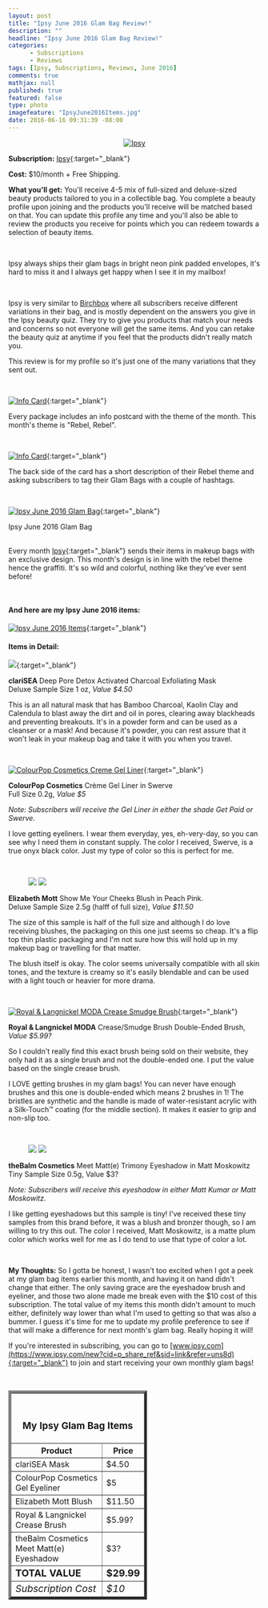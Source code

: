 ```yaml
---
layout: post
title: "Ipsy June 2016 Glam Bag Review!"
description: ""
headline: "Ipsy June 2016 Glam Bag Review!"
categories: 
      - Subscriptions
      - Reviews
tags: [Ipsy, Subscriptions, Reviews, June 2016]
comments: true
mathjax: null
published: true
featured: false
type: photo
imagefeature: "IpsyJune2016Items.jpg"
date: 2016-06-16 09:31:39 -08:00
---
```


<center><a href="https://www.ipsy.com/new?cid=p_share_ref&sid=link&refer=uns8d" target="_blank">
<img src="/images/IpsyJune2016Package.jpg" border="0" style="border:none;max-width:100%;" alt="Ipsy" />
</a></center>

**Subscription:** [Ipsy](https://www.ipsy.com/new?cid=p_share_ref&sid=link&refer=uns8d){:target="_blank"}

**Cost:** $10/month + Free Shipping.

**What you'll get:** You'll receive 4-5 mix of full-sized and deluxe-sized beauty products tailored to you in a collectible bag. You complete a beauty profile upon joining and the products you'll receive will be matched based on that. You can update this profile any time and you'll also be able to review the products you receive for points which you can redeem towards a selection of beauty items.

<br>

Ipsy always ships their glam bags in bright neon pink padded envelopes, it's hard to miss it and I always get happy when I see it in my mailbox!

<br>

Ipsy is very similar to <a href="https://www.birchbox.com/invite/whatsupmailbox" target="_blank">Birchbox</a> where all subscribers receive different variations in their bag, and is mostly dependent on the answers you give in the Ipsy beauty quiz. They try to give you products that match your needs and concerns so not everyone will get the same items. And you can retake the beauty quiz at anytime if you feel that the products didn't really match you.

This review is for my profile so it's just one of the many variations that they sent out.

<br>

[![Info Card](http://whatsupmailbox.com/images/IpsyJune2016Info.jpg)](https://www.ipsy.com/new?cid=p_share_ref&sid=link&refer=uns8d){:target="_blank"}

Every package includes an info postcard with the theme of the month. This month's theme is "Rebel, Rebel".

<br>

[![Info Card](http://whatsupmailbox.com/images/IpsyJune2016Info2.jpg)](https://www.ipsy.com/new?cid=p_share_ref&sid=link&refer=uns8d){:target="_blank"}

The back side of the card has a short description of their Rebel theme and asking subscribers to tag their Glam Bags with a couple of hashtags.

<br>

[![Ipsy June 2016 Glam Bag](http://whatsupmailbox.com/images/IpsyJune2016GlamBag.jpg)](https://www.ipsy.com/new?cid=p_share_ref&sid=link&refer=uns8d){:target="_blank"}
<figcaption>Ipsy June 2016 Glam Bag</figcaption>

<br>

Every month [Ipsy](https://www.ipsy.com/new?cid=p_share_ref&sid=link&refer=uns8d){:target="_blank"} sends their items in makeup bags with an exclusive design. This month's design is in line with the rebel theme hence the graffiti. It's so wild and colorful, nothing like they've ever sent before!

<br>

<H4>And here are my Ipsy June 2016 items:</H4>

[![Ipsy June 2016 Items](http://whatsupmailbox.com/images/IpsyJune2016Items.jpg)](https://www.ipsy.com/new?cid=p_share_ref&sid=link&refer=uns8d){:target="_blank"}

<H4>Items in Detail:</H4>

[![](http://whatsupmailbox.com/images/IpsyJune2016ClariSEADeepPoreDetoxActivatedCharcoalExfoliatingMask.jpg)](https://www.ipsy.com/new?cid=p_share_ref&sid=link&refer=uns8d){:target="_blank"}

**clariSEA** Deep Pore Detox Activated Charcoal Exfoliating Mask  
Deluxe Sample Size 1 oz, *Value $4.50*

This is an all natural mask that has Bamboo Charcoal, Kaolin Clay and Calendula to blast away the dirt and oil in pores, clearing away blackheads and preventing breakouts. It's in a powder form and can be used as a cleanser or a mask! And because it's powder, you can rest assure that it won't leak in your makeup bag and take it with you when you travel.

<br>

[![ColourPop Cosmetics Creme Gel Liner](http://whatsupmailbox.com/images/IpsyJune2016ColourPopCosmeticsGelEyeLiner.jpg)](https://www.ipsy.com/new?cid=p_share_ref&sid=link&refer=uns8d){:target="_blank"}

**ColourPop Cosmetics** Crème Gel Liner in Swerve  
Full Size 0.2g, *Value $5*

*Note: Subscribers will receive the Gel Liner in either the shade Get Paid or Swerve.*

I love getting eyeliners. I wear them everyday, yes, eh-very-day, so you can see why I need them in constant supply. The color I received, Swerve, is a true onyx black color. Just my type of color so this is perfect for me.

<br>

<figure class="half">
      <img src='/images/IpsyJune2016ElizabethMottBlush.jpg'>
      <img src='/images/IpsyJune2016ElizabethMottBlush2.jpg'>
</figure>

**Elizabeth Mott** Show Me Your Cheeks Blush in Peach Pink.  
Deluxe Sample Size 2.5g (halff of full size), *Value $11.50*

The size of this sample is half of the full size and although I do love receiving blushes, the packaging on this one just seems so cheap. It's a flip top thin plastic packaging and I'm not sure how this will hold up in my makeup bag or travelling for that matter.

The blush itself is okay. The color seems universally compatible with all skin tones, and the texture is creamy so it's easily blendable and can be used with a light touch or heavier for more drama.

<br>

[![Royal & Langnickel MODA Crease Smudge Brush](http://whatsupmailbox.com/images/IpsyJune2016RoyalLangnickelMODACreaseSmudgeBrush.jpg)](https://www.ipsy.com/new?cid=p_share_ref&sid=link&refer=uns8d){:target="_blank"}

**Royal & Langnickel MODA** Crease/Smudge Brush
Double-Ended Brush, *Value $5.99?*

So I couldn't really find this exact brush being sold on their website, they only had it as a single brush and not the double-ended one. I put the value based on the single crease brush.

I LOVE getting brushes in my glam bags! You can never have enough brushes and this one is double-ended which means 2 brushes in 1! The bristles are synthetic and the handle is made of water-resistant acrylic with a Silk-Touch™ coating (for the middle section). It makes it easier to grip and non-slip too.

<br>

<figure class="half">
      <img src='/images/IpsyJune2016theBalmCosmeticsMeetMatteTrimonyEyeshadow.jpg'>
      <img src='/images/IpsyJune2016theBalmCosmeticsMeetMatteTrimonyEyeshadow2.jpg'>
</figure>

**theBalm Cosmetics** Meet Matt(e) Trimony Eyeshadow in Matt Moskowitz  
Tiny Sample Size 0.5g, Value $3?

*Note: Subscribers will receive this eyeshadow in either Matt Kumar or Matt Moskowitz.*

I like getting eyeshadows but this sample is tiny! I've received these tiny samples from this brand before, it was a blush and bronzer though, so I am willing to try this out. The color I received, Matt Moskowitz, is a matte plum color which works well for me as I do tend to use that type of color a lot.

<br>

<i class="icon-exclamation-sign"></i><b> My Thoughts:</b> So I gotta be honest, I wasn't too excited when I got a peek at my glam bag items earlier this month, and having it on hand didn't change that either. The only saving grace are the eyeshadow brush and eyeliner, and those two alone made me break even with the $10 cost of this subscription. The total value of my items this month didn't amount to much either, definitely way lower than what I'm used to getting so that was also a bummer. I guess it's time for me to update my profile preference to see if that will make a difference for next month's glam bag. Really hoping it will!

If you're interested in subscribing, you can go to [www.ipsy.com](https://www.ipsy.com/new?cid=p_share_ref&sid=link&refer=uns8d){:target="_blank"} to join and start receiving your own monthly glam bags!

<br>

<TABLE  BORDER="5" style="width:55%">
   <TR>
      <TH COLSPAN="2">
         <H3><BR><center>My Ipsy Glam Bag Items</center></H3>
      </TH>
   </TR>
      <TH>Product</TH>
      <TH>Price</TH>
  <TR>
      <TD>clariSEA Mask</TD>
      <TD>$4.50</TD>
   </TR>
   <TR>
      <TD>ColourPop Cosmetics Gel Eyeliner</TD>
      <TD>$5</TD>
   </TR>
    <TR>
      <TD>Elizabeth Mott Blush</TD>
      <TD>$11.50</TD>
   </TR>
    <TR>
      <TD>Royal & Langnickel Crease Brush</TD>
      <TD>$5.99?</TD>
   </TR>
    <TR>
      <TD>theBalm Cosmetics Meet Matt(e) Eyeshadow</TD>
      <TD>$3?</TD>
   </TR>
   <TR>
      <TD><b><big>TOTAL VALUE</big></b></TD>
      <TD><b><big>$29.99</big></b></TD>
   </TR>
   <TR>
      <TD><i><big>Subscription Cost</big></i></TD>
      <TD><i><big>$10</big></i></TD>
   </TR>
</TABLE>
